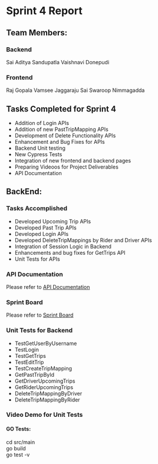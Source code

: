 # Sprint 4 Report  

## Team Members:    
### Backend
Sai Aditya Sandupatla 
Vaishnavi Donepudi 
### Frontend
Raj Gopala Vamsee Jaggaraju
Sai Swaroop Nimmagadda

## Tasks Completed for Sprint 4
- Addition of Login APIs
- Addition of new PastTripMapping APIs
- Development of Delete Functionality APIs
- Enhancement and Bug Fixes for APIs
- Backend Unit testing
- New Cypress Tests
- Integration of new frontend and backend pages
- Preparing Videoos for Project Deliverables
- API Documentation

## BackEnd:
### Tasks Accomplished
- Developed Upcoming Trip APIs
- Developed Past Trip APIs
- Developed Login APIs
- Developed DeleteTripMappings by Rider and Driver APIs
- Integration of Session Logic in Backend
- Enhancements and bug fixes for GetTrips API
- Unit Tests for APIs


### API Documentation 
Please refer to [API Documentation](https://github.com/ssaditya/Ecommute-SE_Project/blob/main/API%20Documentation.md)

### Sprint Board 
Please refer to [Sprint Board](https://github.com/ssaditya/Ecommute-SE_Project/projects/5)

### Unit Tests for Backend
- TestGetUserByUsername 
- TestLogin
- TestGetTrips
- TestEditTrip
- TestCreateTripMapping
- GetPastTripById
- GetDriverUpcomingTrips
- GetRiderUpcomingTrips
- DeleteTripMappingByDriver
- DeleteTripMappingByRider
 
### Video Demo for Unit Tests


#### GO Tests:
cd src/main  
go build  
go test -v 
